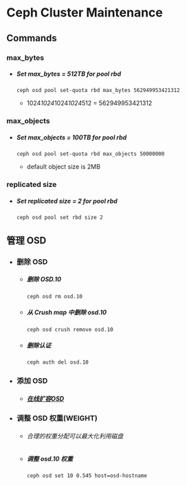 # Ceph Cluster Maintenance

## Commands
### max_bytes
  - ##### Set max_bytes = 512TB for pool rbd

        ceph osd pool set-quota rbd max_bytes 562949953421312

    - 1024*1024*1024*1024*512 = 562949953421312

### max_objects
  - ##### Set max_objects = 100TB for pool rbd

        ceph osd pool set-quota rbd max_objects 50000000

    - default object size is 2MB

### replicated size
  - ##### Set replicated size = 2 for pool rbd

        ceph osd pool set rbd size 2

## 管理 OSD
  - ### 删除 OSD
    - ##### 删除 OSD.10

          ceph osd rm osd.10

    - ##### 从 Crush map 中删除 osd.10

          ceph osd crush remove osd.10

    - ##### 删除认证

          ceph auth del osd.10

  - ### 添加 OSD
    - ##### [在线扩容OSD](https://github.com/Statemood/documents/blob/master/ceph/add_osds_to_existing_cluster.md)

  - ### 调整 OSD 权重(WEIGHT)
    - ###### 合理的权重分配可以最大化利用磁盘
    - #####  调整 osd.10 权重

          ceph osd set 10 0.545 host=osd-hostname
